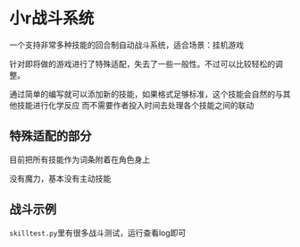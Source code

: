 # 小r战斗系统

一个支持非常多种技能的回合制自动战斗系统，适合场景：挂机游戏

针对即将做的游戏进行了特殊适配，失去了一些一般性。不过可以比较轻松的调整。

通过简单的编写就可以添加新的技能，如果格式足够标准，这个技能会自然的与其他技能进行化学反应
而不需要作者投入时间去处理各个技能之间的联动

## 特殊适配的部分

目前把所有技能作为词条附着在角色身上

没有魔力，基本没有主动技能

## 战斗示例

`skilltest.py`里有很多战斗测试，运行查看log即可
